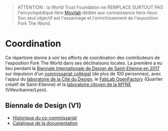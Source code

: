 > ATTENTION : la World Trust Foundation ne REMPLACE SURTOUT PAS l'encyclopédique libre [Movilab](http://movilab.org/index.php?title=Accueil) dédiée aux connaissance tiers-lieux. Son seul objectif est l'essaimage et l'enrichissement de l'exposition Fork The World.

# Coordination

Ce répertoire donne à voir les efforts de coordination des contributeurs de l'exposition Fork The World dans ses déclinaisons locales. La première a eu lieu pendant la [Biennale Internationale de Design de Saint-Etienne en 2017](http://www.biennale-design.com/saint-etienne/2017/fr/home/) sur impulsion d'un [commissariat collégial](https://www.flickr.com/photos/sylviafredriksson/albums/72157678188984663) (de plus de 100 personnes), avec l'appui du [laboratoire de la Cité du Design](http://www.citedudesign.com/fr/la-recherche/), le [FabLab OpenFactory](http://www.openfactory42.org) (Quartier créatif de Saint-Etienne) et la [laboratoire citoyen de la MYNE](http://www.lamyne.org) (Villeurbanne/Lyon).

## Biennale de Design (V1)

* [Historique du co-commissariat](https://github.com/WorldTrustFoundation/Coordination/blob/master/Biennale-Design-2017/forktheworld_coordination_biennale-2017.md)
* [Catalogue de la documentation](https://github.com/WorldTrustFoundation/Coordination/blob/master/Biennale-Design-2017/catalogue-exhaustif-des-ressources.md)
